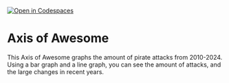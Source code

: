 [![Open in Codespaces](https://classroom.github.com/assets/launch-codespace-2972f46106e565e64193e422d61a12cf1da4916b45550586e14ef0a7c637dd04.svg)](https://classroom.github.com/open-in-codespaces?assignment_repo_id=18896799)
# Axis of Awesome
This Axis of Awesome graphs the amount of pirate attacks from 2010-2024. Using a bar graph and a line graph, you can see the amount of attacks, and the large changes in recent years.